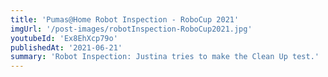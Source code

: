 ```yaml
---
title: 'Pumas@Home Robot Inspection - RoboCup 2021'
imgUrl: '/post-images/robotInspection-RoboCup2021.jpg'
youtubeId: 'Ex8EhXcp79o'
publishedAt: '2021-06-21'
summary: 'Robot Inspection: Justina tries to make the Clean Up test.'
---
```

